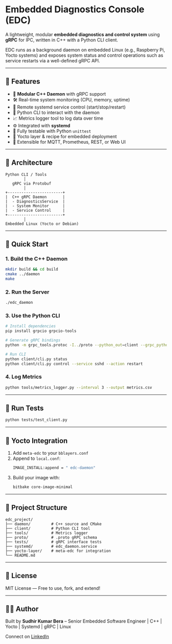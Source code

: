 # Embedded Diagnostics Console (EDC)

A lightweight, modular **embedded diagnostics and control system** using **gRPC** for IPC, written in C++ with a Python CLI client.

EDC runs as a background daemon on embedded Linux (e.g., Raspberry Pi, Yocto systems) and exposes system status and control operations such as service restarts via a well-defined gRPC API.

---

## 📌 Features

- 🧠 **Modular C++ Daemon** with gRPC support
- 🛠️ Real-time system monitoring (CPU, memory, uptime)
- 📡 Remote systemd service control (start/stop/restart)
- 🐍 Python CLI to interact with the daemon
- 📈 Metrics logger tool to log data over time
- ⚙️ Integrated with **systemd**
- 🧪 Fully testable with Python `unittest`
- 🧩 Yocto layer & recipe for embedded deployment
- 🔐 Extensible for MQTT, Prometheus, REST, or Web UI

---

## 🧱 Architecture

```
Python CLI / Tools
        │
   gRPC via Protobuf
        │
+------------------------+
|  C++ gRPC Daemon       |
|  - DiagnosticsService  |
|  - System Monitor      |
|  - Service Control     |
+------------------------+
        │
Embedded Linux (Yocto or Debian)
```

---

## 🚀 Quick Start

### 1. Build the C++ Daemon

```bash
mkdir build && cd build
cmake ../daemon
make
```

### 2. Run the Server

```bash
./edc_daemon
```

### 3. Use the Python CLI

```bash
# Install dependencies
pip install grpcio grpcio-tools

# Generate gRPC bindings
python -m grpc_tools.protoc -I../proto --python_out=client --grpc_python_out=client ../proto/diagnostics.proto

# Run CLI
python client/cli.py status
python client/cli.py control --service sshd --action restart
```

### 4. Log Metrics

```bash
python tools/metrics_logger.py --interval 3 --output metrics.csv
```

---

## 🧪 Run Tests

```bash
python tests/test_client.py
```

---

## 🧰 Yocto Integration

1. Add `meta-edc` to your `bblayers.conf`
2. Append to `local.conf`:
   ```bash
   IMAGE_INSTALL:append = " edc-daemon"
   ```
3. Build your image with:
   ```bash
   bitbake core-image-minimal
   ```

---

## 📂 Project Structure

```
edc_project/
├── daemon/         # C++ source and CMake
├── client/         # Python CLI tool
├── tools/          # Metrics logger
├── proto/          # .proto gRPC schema
├── tests/          # gRPC interface tests
├── systemd/        # edc_daemon.service
├── yocto-layer/    # meta-edc for integration
└── README.md
```

---

## 📌 License

MIT License — Free to use, fork, and extend!

---

## 🙋‍♂️ Author

Built by **Sudhir Kumar Bera** – Senior Embedded Software Engineer | C++ | Yocto | Systemd | gRPC | Linux

Connect on [LinkedIn](www.linkedin.com/in/sudhir-bera-77a13215)